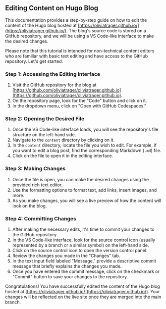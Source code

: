 ## Editing Content on Hugo Blog

This documentation provides a step-by-step guide on how to edit the content of the Hugo blog hosted at [https://oliviatrager.github.io/](https://oliviatrager.github.io/). The blog's source code is stored on a GitHub repository, and we will be using a VS Code-like interface to make the desired changes.

Please note that this tutorial is intended for non-technical content editors who are familiar with basic text editing and have access to the GitHub repository. Let's get started:

### Step 1: Accessing the Editing Interface

1. Visit the GitHub repository for the blog at [https://github.com/oliviatrager/oliviatrager.github.io](https://github.com/oliviatrager/oliviatrager.github.io).
2. On the repository page, look for the "Code" button and click on it.
3. In the dropdown menu, click on "Open with GitHub Codespaces."

### Step 2: Opening the Desired File

1. Once the VS Code-like interface loads, you will see the repository's file structure on the left-hand side.
2. Navigate to the `content` directory by clicking on it.
3. In the `content` directory, locate the file you wish to edit. For example, if you want to edit a blog post, find the corresponding Markdown (`.md`) file.
4. Click on the file to open it in the editing interface.

### Step 3: Making Changes

1. Once the file is open, you can make the desired changes using the provided rich text editor.
2. Use the formatting options to format text, add links, insert images, and more.
3. As you make changes, you will see a live preview of how the content will look on the blog.

### Step 4: Committing Changes

1. After making the necessary edits, it's time to commit your changes to the GitHub repository.
2. In the VS Code-like interface, look for the source control icon (usually represented by a branch or a similar symbol) on the left-hand side.
3. Click on the source control icon to open the version control panel.
4. Review the changes you made in the "Changes" tab.
5. In the text input field labeled "Message," provide a descriptive commit message that briefly explains the changes you made.
6. Once you have entered the commit message, click on the checkmark or "Commit" button to save your changes to the repository.

Congratulations! You have successfully edited the content of the Hugo blog hosted at [https://oliviatrager.github.io/](https://oliviatrager.github.io/). Your changes will be reflected on the live site once they are merged into the main branch.
